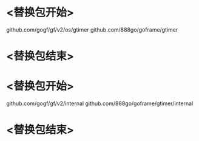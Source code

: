 
# <替换包开始>
github.com/gogf/gf/v2/os/gtimer
github.com/888go/goframe/gtimer
# <替换包结束>

# <替换包开始>
github.com/gogf/gf/v2/internal
github.com/888go/goframe/gtimer/internal
# <替换包结束>
